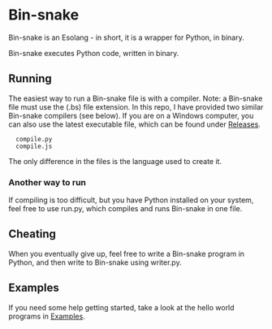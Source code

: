 # Bin-snake
Bin-snake is an Esolang - in short, it is a wrapper for Python, in binary.

Bin-snake executes Python code, written in binary. 

## Running
The easiest way to run a Bin-snake file is with a compiler. Note: a Bin-snake file must use the (.bs) file extension.
In this repo, I have provided two similar Bin-snake compilers (see below). If you are on a Windows computer, you can also use the latest executable file, which can be found under [Releases](https://github.com/Mecaneer23/Bin-snake/releases).
```
  compile.py
  compile.js
```
The only difference in the files is the language used to create it. 

### Another way to run
If compiling is too difficult, but you have Python installed on your system, feel free to use run.py, which compiles and runs Bin-snake in one file.

## Cheating
When you eventually give up, feel free to write a Bin-snake program in Python, and then write to Bin-snake using writer.py.

## Examples
If you need some help getting started, take a look at the hello world programs in [Examples](https://github.com/Mecaneer23/Bin-snake/tree/main/Examples).
